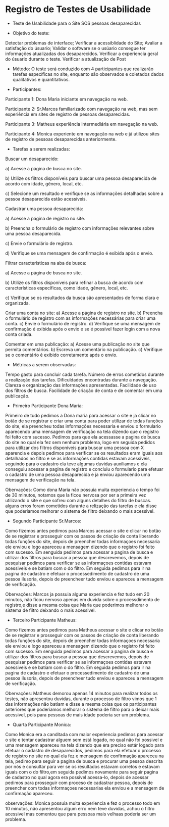 # Registro de Testes de Usabilidade

- Teste de Usabilidade para o Site SOS pessoas desaparecidas


- Objetivo do teste: 

Detectar problemas de interface;
Verificar a acessiblidade do Site;
Avaliar a satisfação do úsuario;
Validar o software se o usúario consegue ter informações atualizadas dos desaparecidos.
Verificar a experiencia geral do úsuario durante o teste.
Verificar a atualização de Post

- Método: O teste será conduzido com 4 participantes que realizarão tarefas específicas no site, enquanto são observados e coletados dados qualitativos e quantitativos.

- Participantes:

Participante 1: Dona Maria iniciante em navegação na web.

Participante 2: Sr.Marcos familiarizado com navegação na web, mas sem experiência em sites de registro de pessoas desaparecidas.

Participante 3: Matheus experiência intermediária em navegação na web.

Participante 4: Monica experiente em navegação na web e já utilizou sites de registro de pessoas desaparecidas anteriormente.


- Tarefas a serem realizadas:

Buscar um desaparecido:

a) Acesse a página de busca no site. 

b) Utilize os filtros disponíveis para buscar uma pessoa desaparecida de acordo com idade, gênero, local, etc.

c) Selecione um resultado e verifique se as informações detalhadas sobre a pessoa desaparecida estão acessíveis.


Cadastrar uma pessoa desaparecida:

a) Acesse a página de registro no site.

b) Preencha o formulário de registro com informações relevantes sobre uma pessoa desaparecida.

c) Envie o formulário de registro.

d) Verifique se uma mensagem de confirmação é exibida após o envio.


Filtrar características na aba de busca:

a) Acesse a página de busca no site.

b) Utilize os filtros disponíveis para refinar a busca de acordo com características específicas, como idade, gênero, local, etc.

c) Verifique se os resultados da busca são apresentados de forma clara e organizada.


Criar uma conta no site:
a) Acesse a página de registro no site.
b) Preencha o formulário de registro com as informações necessárias para criar uma conta.
c) Envie o formulário de registro.
d) Verifique se uma mensagem de confirmação é exibida após o envio e se é possível fazer login com a nova conta criada.

Comentar em uma publicação:
a) Acesse uma publicação no site que permita comentários.
b) Escreva um comentário na publicação.
c) Verifique se o comentário é exibido corretamente após o envio.

- Métricas a serem observadas:

Tempo gasto para concluir cada tarefa.
Número de erros cometidos durante a realização das tarefas.
Dificuldades encontradas durante a navegação.
Clareza e organização das informações apresentadas.
Facilidade de uso dos filtros de busca.
Facilidade de criação de conta e de comentar em uma publicação.


- Primeiro Participante Dona Maria:

Primeiro de tudo pedimos a Dona maria para acessar o site e ja clicar no botão de se registrar e criar uma conta para poder utilizar de todas funções do site, ela preencheu todas informações necessaria
e enviou o formulario aparecendo uma mensagem de verificação na tela dizendo que o registro foi feito com sucesso.
Pedimos para que ela acessasse  a pagina de busca do site no qual ela fez sem nenhum problema, logo em seguida pedidos para utilizar dos filtros disponiveis para buscar uma pessoa com X aparencia
e depois pedimos para verificar se os resultados eram iguais aos detalhados no filtro e se as informações contidas estavam acessiveis, seguindo para o cadastro ela teve algumas duvidas 
auxiliamos e ela conseguiu acessar a pagina de registro e concluiu o formulario para efetuar o cadastro de uma pessoa desaparecida e ja enviou aparecendo uma mensagem de verificação na tela.

Obervações: Como dona Maria não possuia muita experiencia o  tempo foi de 30 minutos, notamos que la ficou nervosa por ser a primeira vez utilizando o site e que sofreu com alguns detalhes do filtro de buscas.
alguns erros foram cometidos durante a relização das tarefas e ela disse que poderiamos melhorar o sistema de filtro deixando o mais acessivel. 

- Segundo Participante Sr.Marcos:

Como fizemos antes pedimos para Marcos acessar o site e clicar no botão de se registrar e prosseguir com os passos de criação de conta liberando todas funções do site,
depois de preencher todas informaçoes necessaria ele enviou e logo apareceu a mensagem dizendo que o registro foi feito com sucesso. Em senguida pedimos para acessar a pagina de busca
e utilizar dos filtros para buscar a pessoa que descrevemos, depois de pesquisar pedimos para verificar se as informaçoes contidas estavam acessiveis e se batiam com o do filtro.
Em seguida pedimos para ir na pagina de cadastro e efetuar o processedimento de cadastro de uma pessoa ilusoria, depois de preencheer tudo enviou e apareceu a mensagem de verificação.


Obervações: Marcos ja possuia alguma experiencia e fez tudo em 20 minutos, não ficou nervoso apenas em duvida sobre o processdimento de registro,e disse a mesma coisa que Maria que poderimos
melhorar o sistema de filtro deixando o mais acessivel.

- Terceiro Participante Matheus:

Como fizemos antes pedimos para Matheus acessar o site e clicar no botão de se registrar e prosseguir com os passos de criação de conta liberando todas funções do site,
depois de preencher todas informaçoes necessaria ele enviou e logo apareceu a mensagem dizendo que o registro foi feito com sucesso. Em senguida pedimos para acessar a pagina de busca
e utilizar dos filtros para buscar a pessoa que descrevemos, depois de pesquisar pedimos para verificar se as informaçoes contidas estavam acessiveis e se batiam com o do filtro.
Em seguida pedimos para ir na pagina de cadastro e efetuar o processedimento de cadastro de uma pessoa ilusoria, depois de preencheer tudo enviou e apareceu a mensagem de verificação.


Obervações: Matheus demorou apenas 14 minutos para realizar todos os testes, não apresentou duvidas, durante o processo de filtro vimos que 1  das informações não batiam e disse a mesma coisa que os 
participantes anteriores que poderiamos melhorar o sistema de filtro para o deixar mais acessivel, pois para pessoas de mais idade poderia ser um problema.

- Quarta Participante Monica:

Como Monica era a canditada com maior experiencia pedimos para acessar o site e tentar cadastrar alguem sem está logado, no qual não foi possivel e uma mensagem apareceu na tela 
dizendo que era preciso estár logado para efetuar o cadastro de desaparecidos, pedimos para ela efetuar o processo de registro no site no qual ela fez e mensagem de confirmação apareceu na tela,
pedimo para seguir a pagina de busca e procurar uma pessoa descrita por nós e consultar para ver se os resultados estavam corretos e estavam iguais com o do filtro,em seguida pedimos novamente
para seguir  pagina de cadastro no qual agora era possivel acessa-lo, depois de acessar pedimos para prosseguir com proceso de cadastrar pessoa, depois de preencher com todas
informaçoes necessarias ela enviou e a mensagem de confirmação apareceu.

observações: Monica possuia muita experiencia e fez o processo todo em 10 minutos, não apresentou algum erro nem teve duvidas, achou o filtro acessivel mas comentou que para pessoas mais velhaas
poderia ser um problema.
